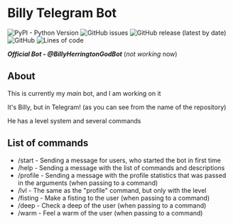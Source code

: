 # Billy Telegram Bot
![PyPI - Python Version](https://img.shields.io/pypi/pyversions/python-telegram-bot) ![GitHub issues](https://img.shields.io/github/issues/roma272007/billy-telegram-bot) ![GitHub release (latest by date)](https://img.shields.io/github/v/release/roma272007/billy-telegram-bot) ![GitHub](https://img.shields.io/github/license/roma272007/billy-telegram-bot) ![Lines of code](https://img.shields.io/tokei/lines/github/roma272007/billy-telegram-bot)

**_Official Bot - @BillyHerringtonGodBot_** (_not working_ now)

## About
This is currently my _main_ bot, and I am working on it

It's Billy, but in Telegram! (as you can see from the name of the repository)

He has a level system and several commands

## List of commands
* /start - Sending a message for users, who started the bot in first time
* /help - Sending a message with the list of commands and descriptions
* /profile - Sending a message with the profile statistics that was passed in the arguments (when passing to a command)
* /lvl - The same as the "profile" command, but only with the level
* /fisting - Make a fisting to the user (when passing to a command)
* /deep - Check a deep of the user (when passing to a command)
* /warm - Feel a warm of the user (when passing to a command)
